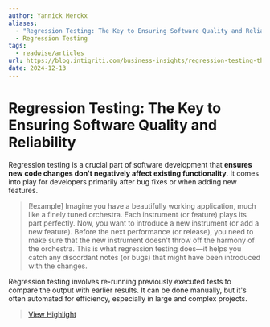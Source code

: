 ```yaml
---
author: Yannick Merckx
aliases:
  - "Regression Testing: The Key to Ensuring Software Quality and Reliability"
  - Regression Testing
tags:
  - readwise/articles
url: https://blog.intigriti.com/business-insights/regression-testing-the-key-to-ensuring-software-quality-and-reliability
date: 2024-12-13
---
```

# Regression Testing: The Key to Ensuring Software Quality and Reliability

Regression testing is a crucial part of software development that **ensures new code changes don't negatively affect existing functionality**. It comes into play for developers primarily after bug fixes or when adding new features.

>[!example]
>Imagine you have a beautifully working application, much like a finely tuned orchestra. Each instrument (or feature) plays its part perfectly. Now, you want to introduce a new instrument (or add a new feature). Before the next performance (or release), you need to make sure that the new instrument doesn't throw off the harmony of the orchestra. This is what regression testing does—it helps you catch any discordant notes (or bugs) that might have been introduced with the changes.

Regression testing involves re-running previously executed tests to compare the output with earlier results. It can be done manually, but it's often automated for efficiency, especially in large and complex projects.
> [View Highlight](https://read.readwise.io/read/01jf02rpy9pjy8qbdfy9rwg5rk)

